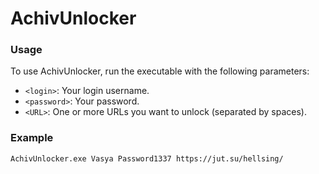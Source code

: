 # AchivUnlocker

### Usage

To use AchivUnlocker, run the executable with the following parameters:


- `<login>`: Your login username.
- `<password>`: Your password.
- `<URL>`: One or more URLs you want to unlock (separated by spaces).

### Example

```bash
AchivUnlocker.exe Vasya Password1337 https://jut.su/hellsing/
```